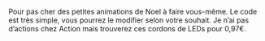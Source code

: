 Pour pas cher des petites animations de Noel à faire vous-même. Le code est très simple, vous pourrez le modifier selon votre souhait.
Je n’ai pas d’actions chez Action mais trouverez ces cordons de LEDs pour 0,97€.
